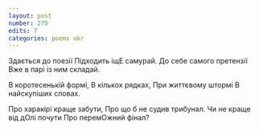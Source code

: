 ```yaml
---
layout: post
number: 275
edits: 7
categories: poems ukr
---
```


Здається до поезії
Підходить іщЕ самурай. 
До себе самого претензії 
Вже в парі із ним складай.

В коротесенькій формі,
В кількох рядках, 
При життєвому штормі
В найскупіших словах.

Про харакірі краще забути,
Про що б не судив трибунал.
Чи не краще від дОлі почути
Про перемОжний фінал?
